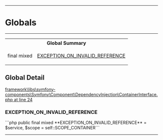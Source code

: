 - - -

# Globals #

- - -

<table id="summary_global" class="title">
<tr><th colspan="2" class="title">Global Summary</th></tr>
<tr>
<td class="type">final  mixed</td>
<td class="description"><p class="name"><a href="#EXCEPTION_ON_INVALID_REFERENCE">EXCEPTION_ON_INVALID_REFERENCE</a></p></td>
</tr>
</table>

<h2 id="detail_global">Global Detail</h2>
<a href="https://github.com/JeyDotC/Hirudo-docs/blob/master/source/framework/libs/symfony-components/Symfony/Component/DependencyInjection/ContainerInterface.php.md#line24" class="location">framework\libs\symfony-components\Symfony\Component\DependencyInjection\ContainerInterface.php at line 24</a>

<h3 id="EXCEPTION_ON_INVALID_REFERENCE">EXCEPTION_ON_INVALID_REFERENCE</h3>
```php
public final  mixed **EXCEPTION_ON_INVALID_REFERENCE** = $service, $scope = self::SCOPE_CONTAINER```
<div class="details">
</div>

- - -

